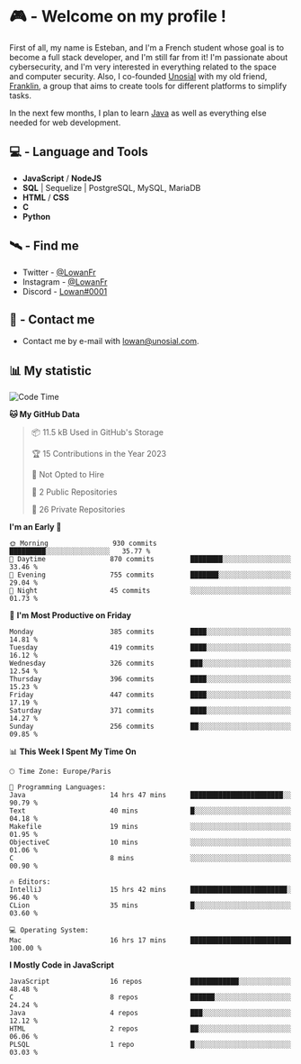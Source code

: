 # 🎮 - Welcome on my profile !
First of all, my name is Esteban, and I'm a French student whose goal is to become a full stack developer, and I'm still far from it!
I'm passionate about cybersecurity, and I'm very interested in everything related to the space and computer security.
Also, I co-founded [Unosial](https://github.com/Unosial) with my old friend, [Franklin](https://github.com/AbaFranklin/), a group that aims to create tools for different platforms to simplify tasks. 

In the next few months, I plan to learn [Java](https://www.java.com/) as well as everything else needed for web development.




## 💻 - Language and Tools
- **JavaScript** / **NodeJS**
- **SQL** | Sequelize | PostgreSQL, MySQL, MariaDB
- **HTML** / **CSS**
- **C**
- **Python**

## 🛰️ - Find me

 - Twitter - [@LowanFr](https://twitter.com/LowanFr/)
 - Instagram - [@LowanFr](https://instagram.com/LowanFr)
 - Discord -  [Lowan#0001](https://unosial.bio/Lowan)
 
## 📡 - Contact me
 - Contact me by e-mail with [lowan@unosial.com](mailto:lowan@unosial.com).

## 📊 My statistic
<!--START_SECTION:waka-->
![Code Time](http://img.shields.io/badge/Code%20Time-357%20hrs%2026%20mins-blue)

**🐱 My GitHub Data** 

> 📦 11.5 kB Used in GitHub's Storage 
 > 
> 🏆 15 Contributions in the Year 2023
 > 
> 🚫 Not Opted to Hire
 > 
> 📜 2 Public Repositories 
 > 
> 🔑 26 Private Repositories 
 > 
**I'm an Early 🐤** 

```text
🌞 Morning                930 commits         █████████░░░░░░░░░░░░░░░░   35.77 % 
🌆 Daytime                870 commits         ████████░░░░░░░░░░░░░░░░░   33.46 % 
🌃 Evening                755 commits         ███████░░░░░░░░░░░░░░░░░░   29.04 % 
🌙 Night                  45 commits          ░░░░░░░░░░░░░░░░░░░░░░░░░   01.73 % 
```
📅 **I'm Most Productive on Friday** 

```text
Monday                   385 commits         ████░░░░░░░░░░░░░░░░░░░░░   14.81 % 
Tuesday                  419 commits         ████░░░░░░░░░░░░░░░░░░░░░   16.12 % 
Wednesday                326 commits         ███░░░░░░░░░░░░░░░░░░░░░░   12.54 % 
Thursday                 396 commits         ████░░░░░░░░░░░░░░░░░░░░░   15.23 % 
Friday                   447 commits         ████░░░░░░░░░░░░░░░░░░░░░   17.19 % 
Saturday                 371 commits         ████░░░░░░░░░░░░░░░░░░░░░   14.27 % 
Sunday                   256 commits         ██░░░░░░░░░░░░░░░░░░░░░░░   09.85 % 
```


📊 **This Week I Spent My Time On** 

```text
🕑︎ Time Zone: Europe/Paris

💬 Programming Languages: 
Java                     14 hrs 47 mins      ███████████████████████░░   90.79 % 
Text                     40 mins             █░░░░░░░░░░░░░░░░░░░░░░░░   04.18 % 
Makefile                 19 mins             ░░░░░░░░░░░░░░░░░░░░░░░░░   01.95 % 
ObjectiveC               10 mins             ░░░░░░░░░░░░░░░░░░░░░░░░░   01.06 % 
C                        8 mins              ░░░░░░░░░░░░░░░░░░░░░░░░░   00.90 % 

🔥 Editors: 
IntelliJ                 15 hrs 42 mins      ████████████████████████░   96.40 % 
CLion                    35 mins             █░░░░░░░░░░░░░░░░░░░░░░░░   03.60 % 

💻 Operating System: 
Mac                      16 hrs 17 mins      █████████████████████████   100.00 % 
```

**I Mostly Code in JavaScript** 

```text
JavaScript               16 repos            ████████████░░░░░░░░░░░░░   48.48 % 
C                        8 repos             ██████░░░░░░░░░░░░░░░░░░░   24.24 % 
Java                     4 repos             ███░░░░░░░░░░░░░░░░░░░░░░   12.12 % 
HTML                     2 repos             ██░░░░░░░░░░░░░░░░░░░░░░░   06.06 % 
PLSQL                    1 repo              █░░░░░░░░░░░░░░░░░░░░░░░░   03.03 % 
```




<!--END_SECTION:waka-->
